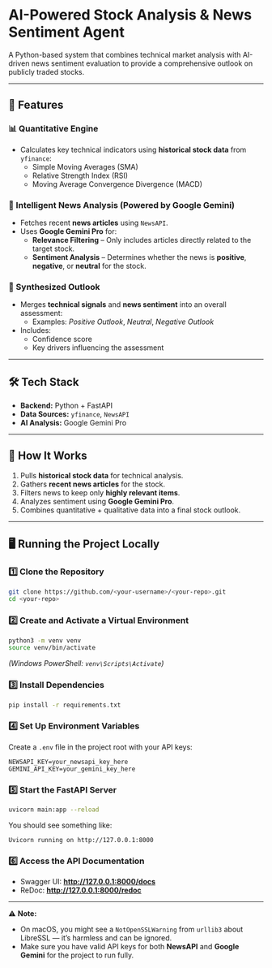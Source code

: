 # AI-Powered Stock Analysis & News Sentiment Agent

A Python-based system that combines technical market analysis with AI-driven news sentiment evaluation to provide a comprehensive outlook on publicly traded stocks.

---

## 🚀 Features

### 📊 Quantitative Engine
- Calculates key technical indicators using **historical stock data** from `yfinance`:
  - Simple Moving Averages (SMA)
  - Relative Strength Index (RSI)
  - Moving Average Convergence Divergence (MACD)

### 📰 Intelligent News Analysis (Powered by Google Gemini)
- Fetches recent **news articles** using `NewsAPI`.
- Uses **Google Gemini Pro** for:
  - **Relevance Filtering** – Only includes articles directly related to the target stock.
  - **Sentiment Analysis** – Determines whether the news is **positive**, **negative**, or **neutral** for the stock.

### 🧠 Synthesized Outlook
- Merges **technical signals** and **news sentiment** into an overall assessment:
  - Examples: _Positive Outlook_, _Neutral_, _Negative Outlook_
- Includes:
  - Confidence score
  - Key drivers influencing the assessment

---

## 🛠️ Tech Stack
- **Backend:** Python + FastAPI
- **Data Sources:** `yfinance`, `NewsAPI`
- **AI Analysis:** Google Gemini Pro

---

## 📌 How It Works
1. Pulls **historical stock data** for technical analysis.
2. Gathers **recent news articles** for the stock.
3. Filters news to keep only **highly relevant items**.
4. Analyzes sentiment using **Google Gemini Pro**.
5. Combines quantitative + qualitative data into a final stock outlook.

---

## 🖥️ Running the Project Locally

### 1️⃣ Clone the Repository
```bash
git clone https://github.com/<your-username>/<your-repo>.git
cd <your-repo>
```

### 2️⃣ Create and Activate a Virtual Environment
```bash
python3 -m venv venv
source venv/bin/activate
```
*(Windows PowerShell: `venv\Scripts\Activate`)*

### 3️⃣ Install Dependencies
```bash
pip install -r requirements.txt
```

### 4️⃣ Set Up Environment Variables
Create a `.env` file in the project root with your API keys:
```env
NEWSAPI_KEY=your_newsapi_key_here
GEMINI_API_KEY=your_gemini_key_here
```

### 5️⃣ Start the FastAPI Server
```bash
uvicorn main:app --reload
```
You should see something like:
```
Uvicorn running on http://127.0.0.1:8000
```

### 6️⃣ Access the API Documentation
- Swagger UI: **http://127.0.0.1:8000/docs**
- ReDoc: **http://127.0.0.1:8000/redoc**

---

⚠ **Note:**  
- On macOS, you might see a `NotOpenSSLWarning` from `urllib3` about LibreSSL — it’s harmless and can be ignored.  
- Make sure you have valid API keys for both **NewsAPI** and **Google Gemini** for the project to run fully.
